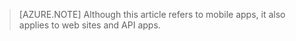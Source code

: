 <!-- keep by customization: begin -->
<!-- not suitable for Mooncake -->

<!-- keep by customization: end -->
> [AZURE.NOTE] Although this article refers to mobile apps, it also applies to web sites and API apps.
